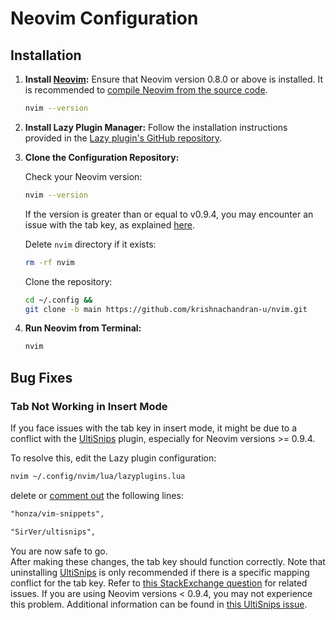 # Neovim Configuration

## Installation

1. **Install [Neovim](https://github.com/neovim/neovim):** Ensure that Neovim version 0.8.0 or above is installed. It is recommended to [compile Neovim from the source code](https://github.com/neovim/neovim?tab=readme-ov-file#install-from-source).

    ```bash
    nvim --version
    ```

2. **Install Lazy Plugin Manager:** Follow the installation instructions provided in the [Lazy plugin's GitHub repository](https://github.com/folke/lazy.nvim).

3. **Clone the Configuration Repository:**

    Check your Neovim version:

    ```bash
    nvim --version
    ```

    If the version is greater than or equal to v0.9.4, you may encounter an issue with the tab key, as explained [here](#tab-not-working-in-insert-mode).

    Delete `nvim` directory if it exists:

    ```bash
    rm -rf nvim
    ```

    Clone the repository:

    ```bash
    cd ~/.config &&
    git clone -b main https://github.com/krishnachandran-u/nvim.git 
    ```

5. **Run Neovim from Terminal:**

    ```bash
    nvim
    ```

## Bug Fixes

### Tab Not Working in Insert Mode

If you face issues with the tab key in insert mode, it might be due to a conflict with the [UltiSnips](https://github.com/SirVer/ultisnips) plugin, especially for Neovim versions >= 0.9.4.

To resolve this, edit the Lazy plugin configuration:

```bash
nvim ~/.config/nvim/lua/lazyplugins.lua 
```
delete or [comment out](https://www.codecademy.com/resources/docs/lua/comments) the following lines:


```markdown
"honza/vim-snippets",
```
```markdown
"SirVer/ultisnips",
```

You are now safe to go. <br>
After making these changes, the tab key should function correctly. Note that uninstalling [UltiSnips](https://github.com/SirVer/ultisnips) is only recommended if there is a specific mapping conflict for the tab key. Refer to [this StackExchange question](https://vi.stackexchange.com/questions/30807/cant-use-tab-in-insert-mode) for related issues. If you are using Neovim versions < 0.9.4, you may not experience this problem. Additional information can be found in [this UltiSnips issue](https://github.com/SirVer/ultisnips/issues/1022).
